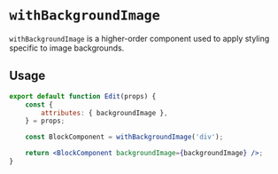 # `withBackgroundImage`

`withBackgroundImage` is a higher-order component used to apply styling specific to image backgrounds.

## Usage

```jsx
export default function Edit(props) {
	const {
		attributes: { backgroundImage },
	} = props;

	const BlockComponent = withBackgroundImage('div');

	return <BlockComponent backgroundImage={backgroundImage} />;
}
```
